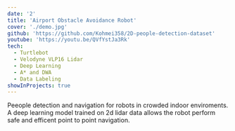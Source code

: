 ```yaml
---
date: '2'
title: 'Airport Obstacle Avoidance Robot'
cover: './demo.jpg'
github: 'https://github.com/Kohmei358/2D-people-detection-dataset'
youtube: 'https://youtu.be/QVfYstJa3Rk'
tech:
  - Turtlebot
  - Velodyne VLP16 Lidar
  - Deep Learning
  - A* and DWA
  - Data Labeling
showInProjects: true
---
```


Peeople detection and navigation for robots in crowded indoor enviroments. A deep learning model trained on 2d lidar data allows the robot perform safe and efficent point to point navigation.
